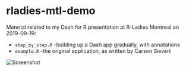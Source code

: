# rladies-mtl-demo
Material related to my Dash for R presentation at R-Ladies Montreal on 2019-09-19:
- `step_by_step.R` -building up a Dash app gradually, with annotations
- `example.R` -the original application, as written by Carson Sievert

![Screenshot](https://user-images.githubusercontent.com/9809798/65276020-e9bf1400-daf4-11e9-911f-f6a39e07e9d7.png)
